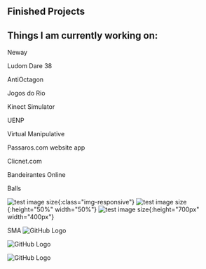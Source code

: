 ## Finished Projects
## Things I am currently working on:

Neway

Ludom Dare 38

AntiOctagon

Jogos do Rio

Kinect Simulator

UENP

Virtual Manipulative

Passaros.com
  website
  app
  
Clicnet.com

Bandeirantes Online

Balls


![test image size](/images/sma1.webp){:class="img-responsive"}
![test image size](/images/sma1.webp){:height="50%" width="50%"}
![test image size](/images/sma1.webp){:height="700px" width="400px"}




SMA
![GitHub Logo](/images/sma1.webp)

![GitHub Logo](/images/sma2.webp)

![GitHub Logo](/images/sma3.webp)


